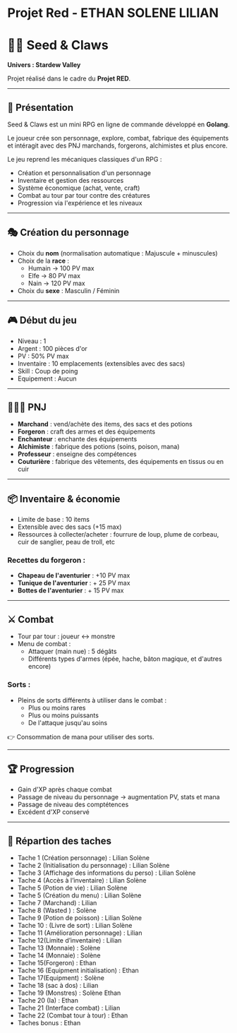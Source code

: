 # Projet Red - ETHAN SOLENE LILIAN


# 🌱🐾 Seed & Claws

**Univers : Stardew Valley**

Projet réalisé dans le cadre du **Projet RED**.

---

## 📖 Présentation

Seed & Claws est un mini RPG en ligne de commande développé en **Golang**.

Le joueur crée son personnage, explore, combat, fabrique des équipements et intéragit avec des PNJ marchands, forgerons, alchimistes et plus encore.

Le jeu reprend les mécaniques classiques d'un RPG : 
- Création et personnalisation d'un personnage
- Inventaire et gestion des ressources
- Système économique (achat, vente, craft)
- Combat au tour par tour contre des créatures
- Progression via l'expérience et les niveaux

---

## 🎭 Création du personnage

- Choix du **nom** (normalisation automatique : Majuscule + minuscules)
- Choix de la **race** :
    - Humain -> 100 PV max
    - Elfe -> 80 PV max
    - Nain -> 120 PV max
- Choix du **sexe** : Masculin / Féminin

---

## 🎮 Début du jeu

- Niveau : 1
- Argent : 100 pièces d'or
- PV : 50% PV max
- Inventaire : 10 emplacements (extensibles avec des sacs)
- Skill : Coup de poing
- Equipement : Aucun

---

## 🧑‍🤝‍🧑 PNJ

- **Marchand** : vend/achète des items, des sacs et des potions
- **Forgeron** : craft des armes et des équipements
- **Enchanteur** : enchante des équipements
- **Alchimiste** : fabrique des potions (soins, poison, mana)
- **Professeur** : enseigne des compétences
- **Couturière** : fabrique des vêtements, des équipements en tissus ou en cuir

---

## 📦 Inventaire & économie

- Limite de base : 10 items
- Extensible avec des sacs (+15 max)
- Ressources à collecter/acheter : fourrure de loup, plume de corbeau, cuir de sanglier, peau de troll, etc

### Recettes du forgeron :
- **Chapeau de l'aventurier** : +10 PV max
- **Tunique de l'aventurier** : + 25 PV max
- **Bottes de l'aventurier** : + 15 PV max

---

## ⚔️ Combat

- Tour par tour : joueur <-> monstre
- Menu de combat : 
    - Attaquer (main nue) : 5 dégâts
    - Différents types d'armes (épée, hache, bâton magique, et d'autres encore)

### Sorts :
- Pleins de sorts différents à utiliser dans le combat :
    - Plus ou moins rares
    - Plus ou moins puissants
    - De l'attaque jusqu'au soins

👉 Consommation de mana pour utiliser des sorts.

---

## 🏆 Progression

- Gain d'XP après chaque combat
- Passage de niveau du personnage -> augmentation PV, stats et mana
- Passage de niveau des comptétences
- Excédent d'XP conservé

---

## 📙 Répartion des taches
- Tache 1 (Création personnage) : Lilian Solène
- Tache 2 (Initialisation du personnage) : Lilian Solène
- Tache 3  (Affichage des informations du perso) : Lilian Solène
- Tache 4 (Accès à l’inventaire) : Lilian Solène
- Tache 5 (Potion de vie) : Lilian Solène
- Tache 5 (Création du menu) : Lilian Solène
- Tache 7 (Marchand) : Lilian 
- Tache 8 (Wasted ) : Solène
- Tache 9 (Potion de poisson) : Lilian Solène
- Tache 10 : (Livre de sort) : Lilian Solène
- Tache 11 (Amélioration personnage) : Lilian
- Tache 12(Limite d’inventaire) : Lilian
- Tache 13 (Monnaie) : Solène
- Tache 14 (Monnaie) : Solène
- Tache 15(Forgeron) : Ethan
- Tache 16 (Equipment initialisation) : Ethan
- Tache 17(Equipment) : Solène
- Tache 18 (sac à dos) : Lilian
- Tache 19 (Monstres) : Solène Ethan
- Tache 20  (Ia) : Ethan
- Tache 21  (Interface combat) : Lilian
- Tache 22 (Combat tour à tour) : Ethan
- Taches bonus : Ethan